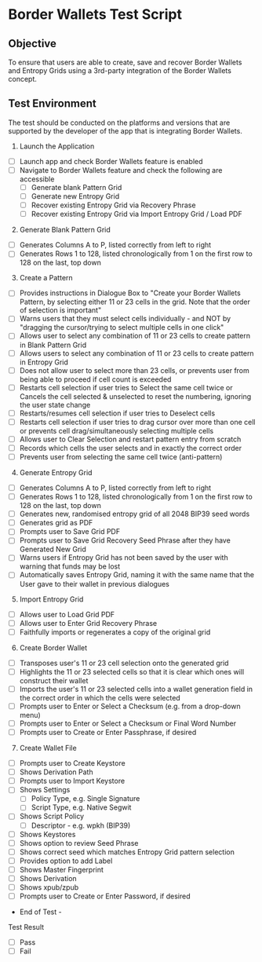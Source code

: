 # Border Wallets Test Script

## Objective

To ensure that users are able to create, save and recover Border Wallets and Entropy Grids using a 3rd-party integration of the Border Wallets concept.

## Test Environment

The test should be conducted on the platforms and versions that are supported by the developer of the app that is integrating Border Wallets.

1. Launch the Application

- [ ]  Launch app and check Border Wallets feature is enabled
- [ ] Navigate to Border Wallets feature and check the following are accessible
	- [ ] Generate blank Pattern Grid
	- [ ] Generate new Entropy Grid
	- [ ] Recover existing Entropy Grid via Recovery Phrase
	- [ ] Recover existing Entropy Grid via Import Entropy Grid / Load PDF

2. Generate Blank Pattern Grid

- [ ] Generates Columns A to P, listed correctly from left to right
- [ ] Generates Rows 1 to 128, listed chronologically from 1 on the first row to 128 on the last, top down

3. Create a Pattern

- [ ] Provides instructions in Dialogue Box to "Create your Border Wallets Pattern, by selecting either 11 or 23 cells in the grid. Note that the order of selection is important"
- [ ] Warns users that they must select cells individually - and NOT by "dragging the cursor/trying to select multiple cells in one click"
- [ ] Allows user to select any combination of 11 or 23 cells to create pattern in Blank Pattern Grid
- [ ] Allows users to select any combination of 11 or 23 cells to create pattern in Entropy Grid
- [ ] Does not allow user to select more than 23 cells, or prevents user from being able to proceed if cell count is exceeded
- [ ] Restarts cell selection if user tries to Select the same cell twice or Cancels the cell selected & unselected to reset the numbering, ignoring the user state change
- [ ] Restarts/resumes cell selection if user tries to Deselect cells
- [ ] Restarts cell selection if user tries to drag cursor over more than one cell or prevents cell drag/simultaneously selecting multiple cells
- [ ] Allows user to Clear Selection and restart pattern entry from scratch
- [ ] Records which cells the user selects and in exactly the correct order
- [ ] Prevents user from selecting the same cell twice (anti-pattern)

4. Generate Entropy Grid

- [ ] Generates Columns A to P, listed correctly from left to right
- [ ] Generates Rows 1 to 128, listed chronologically from 1 on the first row to 128 on the last, top down
- [ ] Generates new, randomised entropy grid of all 2048 BIP39 seed words
- [ ] Generates grid as PDF
- [ ] Prompts user to Save Grid PDF
- [ ] Prompts user to Save Grid Recovery Seed Phrase after they have Generated New Grid
- [ ] Warns users if Entropy Grid has not been saved by the user with warning that funds may be lost
- [ ] Automatically saves Entropy Grid, naming it with the same name that the User gave to their wallet in previous dialogues

5. Import Entropy Grid

- [ ] Allows user to Load Grid PDF
- [ ] Allows user to Enter Grid Recovery Phrase
- [ ] Faithfully imports or regenerates a copy of the original grid

6. Create Border Wallet

- [ ] Transposes user's 11 or 23 cell selection onto the generated grid
- [ ] Highlights the 11 or 23 selected cells so that it is clear which ones will construct their wallet
- [ ] Imports the user's 11 or 23 selected cells into a wallet generation field in the correct order in which the cells were selected
- [ ] Prompts user to Enter or Select a Checksum (e.g. from a drop-down menu)
- [ ] Prompts user to Enter or Select a Checksum or Final Word Number
- [ ] Prompts user to Create or Enter Passphrase, if desired

7. Create Wallet File

- [ ] Prompts user to Create Keystore
- [ ] Shows Derivation Path
- [ ] Prompts user to Import Keystore
- [ ] Shows Settings
	- [ ] Policy Type, e.g. Single Signature
	- [ ] Script Type, e.g. Native Segwit
- [ ]  Shows Script Policy
	- [ ] Descriptor - e.g. wpkh (BIP39)
- [ ] Shows Keystores
- [ ] Shows option to review Seed Phrase
- [ ] Shows correct seed which matches Entropy Grid pattern selection
- [ ] Provides option to add Label
- [ ] Shows Master Fingerprint
- [ ] Shows Derivation
- [ ] Shows xpub/zpub
- [ ] Prompts user to Create or Enter Password, if desired

- End of Test -


Test Result

- [ ] Pass
- [ ] Fail
